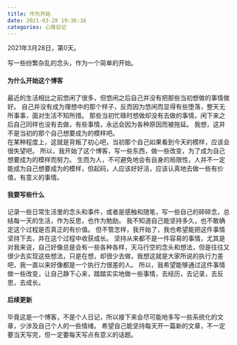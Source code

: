 ```yaml
---
title: 作为开始
date: 2021-03-28 19:36:16
categories: 心情日记
---
```


2021年3月28日，第0天。

写一些纷繁杂乱的念头，作为一个简单的开始。

#### 为什么开始这个博客
最近的生活相比之前悠闲了很多，但悠闲之后自己并没有把那些当初想做的事情做好。
自己并没有成为理想中的那个样子，反而因为悠闲而显得有些堕落，整天无所事事，面对生活不知所措。
那些当初忙碌时想做却没有去做的事情，闲下来之后自己同样也没有去做，有些事情，永远会因为各种原因而被拖延。
我想，这并不是当初的那个自己想要成为的模样吧。  
在某种程度上，这就是背叛了初心吧，当初那个自己如果看到今天的模样，应该会很失望吧。
所以，我开始了这个博客，写一些东西，做一些改变，为了成为自己想要成为的模样而努力。
生而为人，不可避免地会有自身的局限性，人并不一定能成为自己想要成为的模样，但起码，人应该好好活，应该认真地去做一些有价值，有意义的事情。


#### 我要写些什么
记录一些日常生活里的念头和事件，或者是感触和随笔，写一些自己的碎碎念，总结每一天的生活，作为反思，也作为勉励。
我不知道自己能坚持多久，也不敢确定这个过程是否真正的有价值。
但不管怎样，我开始了，我也希望能把这件事情坚持下去，并在这个过程中收获成长。
坚持从来都不是一件容易的事情，尤其是对我来说，自己好像总是会有一些各种各样，天马行空的念头和想法，但是往往又很少去实现这些想法，只是在想，却很少去做，我想这就是大家所说的执行力差吧，我一直以来好像都是一个执行力很差的人。
所以，我希望能够通过这件事情做一些改变，让自己静下心来，踏踏实实地做一些事情，去经历，去记录，去反思，去成长。
#### 后续更新
毕竟这是一个博客，不是个人日记，所以接下来会尽可能地多写一些系统化的文章，少涉及自己个人的一些情绪。
希望自己能坚持每天开一篇新的文章，不一定要当天写完，但一定要每天写点有意义的话题。